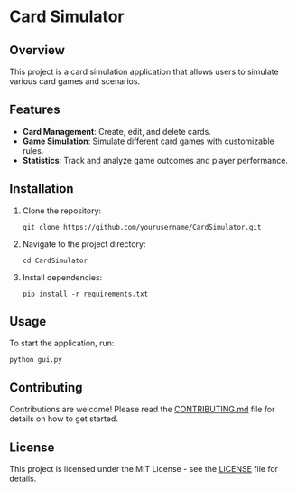 # Card Simulator

## Overview
This project is a card simulation application that allows users to simulate various card games and scenarios.

## Features
- **Card Management**: Create, edit, and delete cards.
- **Game Simulation**: Simulate different card games with customizable rules.
- **Statistics**: Track and analyze game outcomes and player performance.

## Installation
1. Clone the repository:
   ```
   git clone https://github.com/yourusername/CardSimulator.git
   ```
2. Navigate to the project directory:
   ```
   cd CardSimulator
   ```
3. Install dependencies:
   ```
   pip install -r requirements.txt
   ```

## Usage
To start the application, run:
```
python gui.py
```

## Contributing
Contributions are welcome! Please read the [CONTRIBUTING.md](CONTRIBUTING.md) file for details on how to get started.

## License
This project is licensed under the MIT License - see the [LICENSE](LICENSE) file for details.
